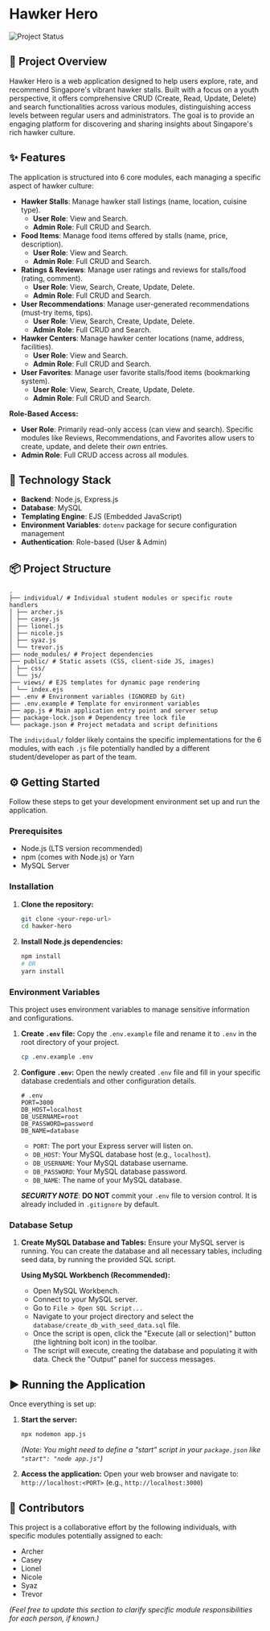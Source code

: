 # Hawker Hero

![Project Status](https://img.shields.io/badge/Status-In%20Progress-blue)

## 🌟 Project Overview

Hawker Hero is a web application designed to help users explore, rate, and recommend Singapore's vibrant hawker stalls. Built with a focus on a youth perspective, it offers comprehensive CRUD (Create, Read, Update, Delete) and search functionalities across various modules, distinguishing access levels between regular users and administrators. The goal is to provide an engaging platform for discovering and sharing insights about Singapore's rich hawker culture.

## ✨ Features

The application is structured into 6 core modules, each managing a specific aspect of hawker culture:

- **Hawker Stalls**: Manage hawker stall listings (name, location, cuisine type).
  - **User Role**: View and Search.
  - **Admin Role**: Full CRUD and Search.
- **Food Items**: Manage food items offered by stalls (name, price, description).
  - **User Role**: View and Search.
  - **Admin Role**: Full CRUD and Search.
- **Ratings & Reviews**: Manage user ratings and reviews for stalls/food (rating, comment).
  - **User Role**: View, Search, Create, Update, Delete.
  - **Admin Role**: Full CRUD and Search.
- **User Recommendations**: Manage user-generated recommendations (must-try items, tips).
  - **User Role**: View, Search, Create, Update, Delete.
  - **Admin Role**: Full CRUD and Search.
- **Hawker Centers**: Manage hawker center locations (name, address, facilities).
  - **User Role**: View and Search.
  - **Admin Role**: Full CRUD and Search.
- **User Favorites**: Manage user favorite stalls/food items (bookmarking system).
  - **User Role**: View, Search, Create, Update, Delete.
  - **Admin Role**: Full CRUD and Search.

**Role-Based Access:**

- **User Role**: Primarily read-only access (can view and search). Specific modules like Reviews, Recommendations, and Favorites allow users to create, update, and delete their _own_ entries.
- **Admin Role**: Full CRUD access across all modules.

## 🚀 Technology Stack

- **Backend**: Node.js, Express.js
- **Database**: MySQL
- **Templating Engine**: EJS (Embedded JavaScript)
- **Environment Variables**: `dotenv` package for secure configuration management
- **Authentication**: Role-based (User & Admin)

## 📦 Project Structure

```
.
├── individual/ # Individual student modules or specific route handlers
│ ├── archer.js
│ ├── casey.js
│ ├── lionel.js
│ ├── nicole.js
│ ├── syaz.js
│ └── trevor.js
├── node_modules/ # Project dependencies
├── public/ # Static assets (CSS, client-side JS, images)
│ ├── css/
│ └── js/
├── views/ # EJS templates for dynamic page rendering
│ └── index.ejs
├── .env # Environment variables (IGNORED by Git)
├── .env.example # Template for environment variables
├── app.js # Main application entry point and server setup
├── package-lock.json # Dependency tree lock file
└── package.json # Project metadata and script definitions
```

The `individual/` folder likely contains the specific implementations for the 6 modules, with each `.js` file potentially handled by a different student/developer as part of the team.

## ⚙️ Getting Started

Follow these steps to get your development environment set up and run the application.

### Prerequisites

- Node.js (LTS version recommended)
- npm (comes with Node.js) or Yarn
- MySQL Server

### Installation

1.  **Clone the repository:**
    ```bash
    git clone <your-repo-url>
    cd hawker-hero
    ```
2.  **Install Node.js dependencies:**
    ```bash
    npm install
    # OR
    yarn install
    ```

### Environment Variables

This project uses environment variables to manage sensitive information and configurations.

1.  **Create `.env` file:**
    Copy the `.env.example` file and rename it to `.env` in the root directory of your project.
    ```bash
    cp .env.example .env
    ```
2.  **Configure `.env`:**
    Open the newly created `.env` file and fill in your specific database credentials and other configuration details.

    ```
    # .env
    PORT=3000
    DB_HOST=localhost
    DB_USERNAME=root
    DB_PASSWORD=password
    DB_NAME=database
    ```

    - `PORT`: The port your Express server will listen on.
    - `DB_HOST`: Your MySQL database host (e.g., `localhost`).
    - `DB_USERNAME`: Your MySQL database username.
    - `DB_PASSWORD`: Your MySQL database password.
    - `DB_NAME`: The name of your MySQL database.

    **_SECURITY NOTE_**: **DO NOT** commit your `.env` file to version control. It is already included in `.gitignore` by default.

### Database Setup

1.  **Create MySQL Database and Tables:**
    Ensure your MySQL server is running. You can create the database and all necessary tables, including seed data, by running the provided SQL script.

    **Using MySQL Workbench (Recommended):**

    - Open MySQL Workbench.
    - Connect to your MySQL server.
    - Go to `File > Open SQL Script...`
    - Navigate to your project directory and select the `database/create_db_with_seed_data.sql` file.
    - Once the script is open, click the "Execute (all or selection)" button (the lightning bolt icon) in the toolbar.
    - The script will execute, creating the database and populating it with data. Check the "Output" panel for success messages.

## ▶️ Running the Application

Once everything is set up:

1.  **Start the server:**

    ```bash
    npx nodemon app.js
    ```

    _(Note: You might need to define a "start" script in your `package.json` like `"start": "node app.js"`)_

2.  **Access the application:**
    Open your web browser and navigate to:
    `http://localhost:<PORT>` (e.g., `http://localhost:3000`)

## 🤝 Contributors

This project is a collaborative effort by the following individuals, with specific modules potentially assigned to each:

- Archer
- Casey
- Lionel
- Nicole
- Syaz
- Trevor

_(Feel free to update this section to clarify specific module responsibilities for each person, if known.)_
